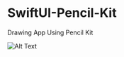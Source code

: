 # SwiftUI-Pencil-Kit
Drawing App Using Pencil Kit

![Alt Text](https://media.giphy.com/media/AXZ1bSUqnSrsqnlZMm/giphy.gif)
